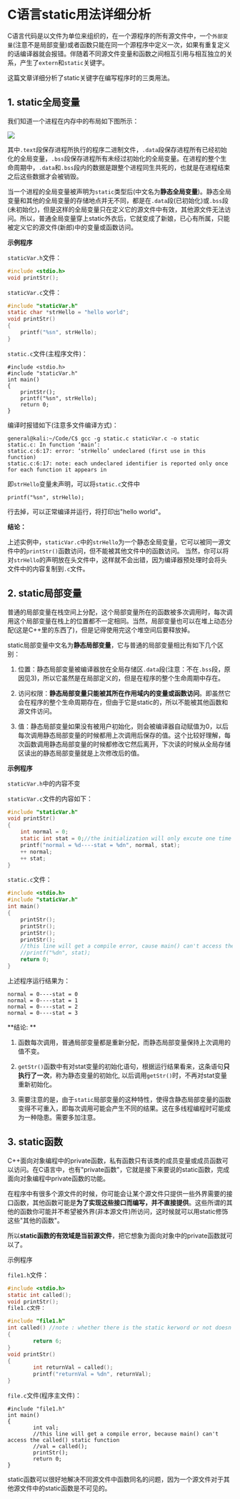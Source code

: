# C语言static用法详细分析

C语言代码是以文件为单位来组织的，在一个源程序的所有源文件中，一个`外部变量`(注意不是局部变量)或者函数只能在同一个源程序中定义一次，如果有重复定义的话编译器就会报错。伴随着不同源文件变量和函数之间相互引用与相互独立的关系，产生了`extern`和`static`关键字。

这篇文章详细分析了static关键字在编写程序时的三类用法。

## 1. static全局变量

我们知道一个进程在内存中的布局如下图所示：

![](https://gitimg.generals.space/a78d7c54006036f32147f6d23c049968.png)

其中`.text`段保存进程所执行的程序二进制文件，`.data`段保存进程所有已经初始化的全局变量，`.bss`段保存进程所有未经过初始化的全局变量。在进程的整个生命周期中，`.data`和`.bss`段内的数据是跟整个进程同生共死的，也就是在进程结束之后这些数据才会被销毁。

当一个进程的全局变量被声明为`static`类型后(中文名为**静态全局变量**)。静态全局变量和其他的全局变量的存储地点并无不同，都是在`.data`段(已初始化)或`.bss`段(未初始化)，但是这样的全局变量只在定义它的源文件中有效，其他源文件无法访问。所以，普通全局变量穿上static外衣后，它就变成了新娘，已心有所属，只能被定义它的源文件(新郎)中的变量或函数访问。

**示例程序**

`staticVar.h`文件：

```c
#include <stdio.h>
void printStr();
```

`staticVar.c`文件：

```c
#include "staticVar.h"
static char *strHello = "hello world";
void printStr()
{
    printf("%sn", strHello);
}
```

`static.c`文件(主程序文件)：

```
#include <stdio.h>
#include "staticVar.h"
int main()
{
    printStr();
    printf("%sn", strHello);
    return 0;
}
```

编译时报错如下(注意多文件编译方式)：

```
general@kali:~/Code/C$ gcc -g static.c staticVar.c -o static
static.c: In function ‘main’:
static.c:6:17: error: ‘strHello’ undeclared (first use in this function)
static.c:6:17: note: each undeclared identifier is reported only once for each function it appears in
```

即`strHello`变量未声明，可以将`static.c`文件中

```
printf("%sn", strHello);
```

行去掉，可以正常编译并运行，将打印出"hello world"。

**结论：**

上述实例中，`staticVar.c`中的`strHello`为一个静态全局变量，它可以被同一源文件中的`printStr()`函数访问，但不能被其他文件中的函数访问。
当然，你可以将对`strHello`的声明放在头文件中，这样就不会出错，因为编译器预处理时会将头文件中的内容复制到`.c`文件。

## 2. static局部变量

普通的局部变量在栈空间上分配，这个局部变量所在的函数被多次调用时，每次调用这个局部变量在栈上的位置都不一定相同。当然，局部变量也可以在堆上动态分配(这是C++里的东西了)，但是记得使用完这个堆空间后要释放掉。

static局部变量中文名为**静态局部变量**，它与普通的局部变量相比有如下几个区别：

1. 位置：静态局部变量被编译器放在全局存储区`.data`段(注意：不在`.bss`段，原因见3)，所以它虽然是在局部定义的，但是在程序的整个生命周期中存在。

2. 访问权限：**静态局部变量只能被其所在作用域内的变量或函数访问**。即虽然它会在程序的整个生命周期存在，但由于它是static的，所以不能被其他函数和源文件访问。

3. 值：静态局部变量如果没有被用户初始化，则会被编译器自动赋值为0，以后每次调用静态局部变量的时候都用上次调用后保存的值。这个比较好理解，每次函数调用静态局部变量的时候都修改它然后离开，下次读的时候从全局存储区读出的静态局部变量就是上次修改后的值。

**示例程序**

`staticVar.h`中的内容不变

`staticVar.c`文件的内容如下：

```c
#include "staticVar.h"
void printStr()
{
    int normal = 0;
    static int stat = 0;//the initialization will only excute one time
    printf("normal = %d----stat = %dn", normal, stat);
    ++ normal;
    ++ stat;
}
```

`static.c`文件：

```c
#include <stdio.h>
#include "staticVar.h"
int main()
{
    printStr();
    printStr();
    printStr();
    printStr();
    //this line will get a compile error, cause main() can't access the stat variable
    //printf("%dn", stat);
    return 0;
}
```

上述程序运行结果为：

```
normal = 0----stat = 0
normal = 0----stat = 1
normal = 0----stat = 2
normal = 0----stat = 3
```

**结论: **

1. 函数每次调用，普通局部变量都是重新分配，而静态局部变量保持上次调用的值不变。

2. `getStr()`函数中有对stat变量的初始化语句，根据运行结果看来，这条语句**只执行了一次**，称为静态变量的初始化, 以后调用`getStr()`时，不再对stat变量重新初始化。

3. 需要注意的是，由于`static`局部变量的这种特性，使得含静态局部变量的函数变得不可重入，即每次调用可能会产生不同的结果。这在多线程编程时可能成为一种隐患。需要多加注意。

## 3. static函数

C++面向对象编程中的private函数，私有函数只有该类的成员变量或成员函数可以访问。在C语言中，也有"private函数"，它就是接下来要说的static函数，完成面向对象编程中private函数的功能。

在程序中有很多个源文件的时候，你可能会让某个源文件只提供一些外界需要的接口函数，其他函数可能是**为了实现这些接口而编写，并不直接提供**。这些所谓的其他的函数你可能并不希望被外界(非本源文件)所访问，这时候就可以用static修饰这些"其他的函数"。

所以**static函数的有效域是当前源文件**，把它想象为面向对象中的private函数就可以了。

示例程序

`file1.h`文件：

```c
#include <stdio.h>
static int called();
void printStr();
file1.c文件：

#include "file1.h"
int called() //note : whether there is the static kerword or not doesn't matter
{
        return 6;
}
void printStr()
{
        int returnVal = called();
        printf("returnVal = %dn", returnVal);
}
```

`file.c`文件(程序主文件)：

```
#include "file1.h"
int main()
{
        int val;
        //this line will get a compile error, because main() can't access the called() static function
        //val = called(); 
        printStr();
        return 0;
}
```
static函数可以很好地解决不同源文件中函数同名的问题，因为一个源文件对于其他源文件中的static函数是不可见的。